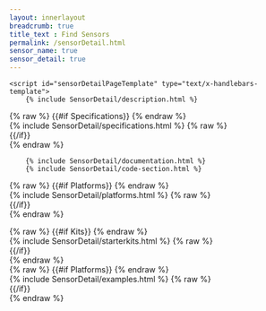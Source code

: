 ```yaml
---
layout: innerlayout
breadcrumb: true
title_text : Find Sensors
permalink: /sensorDetail.html
sensor_name: true
sensor_detail: true
---
```


<div id="sensorDetailPage">

    <script id="sensorDetailPageTemplate" type="text/x-handlebars-template">
		{% include SensorDetail/description.html %}
{% raw %}
    	{{#if Specifications}}
{% endraw %}    	
			{% include SensorDetail/specifications.html %}
{% raw %} 			
		{{/if}}		
{% endraw %}    

		{% include SensorDetail/documentation.html %}
		{% include SensorDetail/code-section.html %}

{% raw %}
    	{{#if Platforms}}
{% endraw %}    	
		{% include SensorDetail/platforms.html %}
{% raw %} 			
		{{/if}}		
{% endraw %}    

{% raw %}
    	{{#if Kits}}
{% endraw %}    	
			{% include SensorDetail/starterkits.html %}
{% raw %} 			
		{{/if}}		
{% endraw %}    
{% raw %}
    	{{#if Platforms}}
{% endraw %}    	
		{% include SensorDetail/examples.html %}
{% raw %} 			
		{{/if}}		
{% endraw %}    
    </script>
</div>

<script src="{{ site.baseurl }}/assets/js/library/jquery-ui.min.js"></script>
<script src="{{ site.baseurl }}/assets/js/library/elasticlunr.js"></script>
<script src="{{ site.baseurl }}/assets/js/common.js?v={{site.data.global.resourceVersion}}"></script>  
<script src="{{ site.baseurl }}/assets/js/sensorDetail.js?v={{site.data.global.resourceVersion}}"></script>
